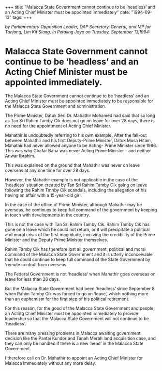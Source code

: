 +++ 
title: "Malacca State Government cannot continue to be ‘headless’ and an Acting Chief Minister must be appointed immediately"
date: "1994-09-13"
tags:
+++

_by Parliamentary Opposition Leader, DAP Secretary-General, and MP for Tanjong, Lim Kit Siang, in Petaling Jaya on Tuesday, September 13,1994:_

# Malacca State Government cannot continue to be ‘headless’ and an Acting Chief Minister must be appointed immediately.

The Malacca State Government cannot continue to be ‘headless’ and an Acting Chief Minister must be appointed immediately to be responsible for the Malacca State Government and administration.</u>

The Prime Minister, Datuk Seri Dr. Mahathir Mohamed had said that so long as Tan Sri Rahim Tamby Cik does not go on leave for over 28 days, there is no need for the appointment of Acting Chief Minister.

Mahathir is undoubtedly referring to his own example. After the fall-out between Mahathir and his first Deputy-Prime Minister, Datuk Musa Hitam, Mahathir had never allowed anyone to be Acting- Prime Minister since 1986. This was why Ghafar Baba was never Acting Prime Minister - and neither Anwar Ibrahim.

This was explained on the ground that Mahathir was never on leave overseas at any one time for over 28 days.

However, the Mahathir example is not applicable in the case of the ‘headless’ situation created by Tan Sri Rahim Tamby Cik going on leave following the Rahim Tmnby Cik scandals, including the allegation of his having an affair with a 15-year-old girl.

In the case of the office of Prime Minister, although Mahathir may be overseas, he continues to keep full command of the government by keeping in touch with developments in the country.

This is not the case with Tan Sri Rahim Tamby Cik. Rahim Tamby Cik has gone on a leave which he could not return, or it will precipitate a political and moral crisis of the first magnitude, involving the credibility of the Prime Minister and the Deputy Prime Minister themselves.
 
Rahim Tamby Cik has therefore lost all government, political and moral command of the Malacca State Government and it is utterly inconceivable that he could continue to keep full command of the State Government by ‘remote control’ from overseas.

The Federal Government is not ‘headless’ when Mahathir goes overseas on leave for less than 28 days. 

But the Malacca State Government had been ‘headless’ since September 8 when Rahim Tamby Cik was forced to go on ‘leave’, which nothing more than an euphemism for the first step of his political retirement.

For this reason, for the good of the Malacca State Government and people, an Acting Chief Minister must be appointed immediately to provide leadership so that the Malacca State Government will not continue to be ‘headless’.

There are many pressing problems in Malacca awaiting government decision like the Pantai Kundor and Tanah Merah land acquisition case, and they can only be handled if there is a new ‘head’ in the Malacca State Government.

I therefore call on Dr. Mahathir to appoint an Acting Chief Minister for Malacca immediately without any more delay.
 
